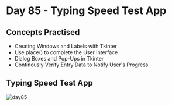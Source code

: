 # Day 85 - Typing Speed Test App
## Concepts Practised
- Creating Windows and Labels with Tkinter
- Use place() to complete the User Interface
- Dialog Boxes and Pop-Ups in Tkinter
- Continously Verify Entry Data to Notify User's Progress
## Typing Speed Test App
![day85](https://user-images.githubusercontent.com/98851253/169869354-ea88ce12-20d2-445b-9c26-71d933cba8d3.gif)
